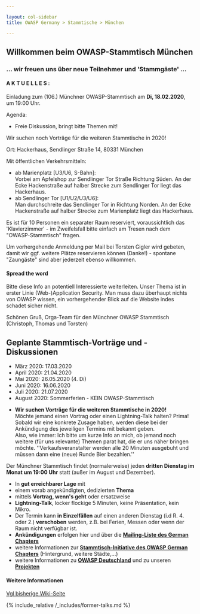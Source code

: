 ```yaml
---

layout: col-sidebar
title: OWASP Germany > Stammtische > München

---
```


## Willkommen beim OWASP-Stammtisch München
### ... wir freuen uns über neue Teilnehmer und 'Stammgäste' ...

#### A K T U E L L E S :
Einladung zum (106.) Münchner OWASP-Stammtisch am **Di, 18.02.2020**, um 19:00 Uhr.

Agenda:
* Freie Diskussion, bringt bitte Themen mit!

Wir suchen noch Vorträge für die weiteren Stammtische in 2020!

Ort: Hackerhaus, Sendlinger Straße 14, 80331 München

Mit öffentlichen Verkehrsmitteln:
  * ab Marienplatz [U3/U6, S-Bahn]:<br>Vorbei am Apfelshop zur Sendlinger Tor Straße Richtung Süden. An der Ecke Hackenstraße auf halber Strecke zum Sendlinger Tor liegt das Hackerhaus.
  * ab Sendlinger Tor [U1/U2/U3/U6]:<br>Man durchschreite das Sendlinger Tor in Richtung Norden. An der Ecke Hackenstraße auf halber Strecke zum Marienplatz liegt das Hackerhaus.

Es ist für 10 Personen ein separater Raum reserviert, voraussichtlich das 'Klavierzimmer' - im Zweifelsfall bitte einfach am Tresen nach dem "OWASP-Stammtisch" fragen.

Um vorhergehende Anmeldung per Mail bei Torsten Gigler  wird gebeten, damit wir ggf. weitere Plätze reservieren können (Danke!) - spontane "Zaungäste" sind aber jederzeit ebenso willkommen.

#### Spread the word

Bitte diese Info an potentiell Interessierte weiterleiten. Unser Thema ist in erster Linie (Web-)Application Security. Man muss dazu überhaupt nichts von OWASP wissen, ein vorhergehender Blick auf die Website indes schadet sicher nicht.

Schönen Gruß,
Orga-Team für den Münchner OWASP Stammtisch (Christoph, Thomas und Torsten) 


## Geplante Stammtisch-Vorträge und -Diskussionen
* März 2020:  17.03.2020
* April 2020: 21.04.2020
* Mai 2020:   26.05.2020 (4. Di)
* Juni 2020:  16.06.2020
* Juli 2020:  21.07.2020
* August 2020: Sommerferien - KEIN OWASP-Stammtisch
<!--
* August 2020: Sommerferien - KEIN OWASP-Stammtisch
* Dezember 2020: Weihnachtsferien - KEIN OWASP-Stammtisch
-->

* <b>Wir suchen Vorträge für die weiteren Stammtische in 2020!</b><br>Möchte jemand einen Vortrag oder einen Lightning-Talk halten? Prima! Sobald wir eine konkrete Zusage haben, werden diese bei der Ankündigung des jeweiligen Termins mit bekannt geben.<br>Also, wie immer: Ich bitte um kurze Info an mich, ob jemand noch weitere (für uns relevante) Themen parat hat, die er uns näher bringen möchte. ''Verkaufsveranstalter werden alle 20 Minuten ausgebuht und müssen dann eine (neue) Runde Bier bezahlen.''

Der Münchner Stammtisch findet (normalerweise) jeden <b>dritten Dienstag im Monat um 19:00 Uhr</b> statt (außer im August und Dezember).<br>
* In <b>gut erreichbarer Lage</b> mit
* einem vorab angekündigten, dedizierten <b>Thema</b>
* mittels <b>Vortrag, wenn's geht</b> oder ersatzweise
* <b>Lightning-Talk</b>, locker flockige 5 Minuten, keine Präsentation, kein Mikro.
* Der Termin kann <b>in Einzelfällen</b> auf einen anderen Dienstag (i.d R. 4. oder 2.) <b>verschoben</b> werden, z.B. bei Ferien, Messen oder wenn der Raum nicht verfügbar ist. 
* <b>Ankündigungen</b> erfolgen hier und über die [<b>Mailing-Liste des German Chapters</b>](https://groups.google.com/a/owasp.org/group/germany-chapter/)
* weitere Informationen zur [<b>Stammtisch-Initiative des OWASP German Chapters</b>](/www-chapter-germany/stammtische/) (Hintergrund, weitere Städte,...)
* weitere Informationen zu [<b>OWASP Deutschland</b>](/www-chapter-germany/) und zu unseren [<b>Projekten</b>](/www-chapter-germany/#div-projekte)

#### Weitere Informationen
[Vgl bisherige Wiki-Seite](https://wiki.owasp.org/index.php/OWASP_German_Chapter_Stammtisch_Initiative/M%C3%BCnchen)


{% include_relative /_includes/former-talks.md %}
